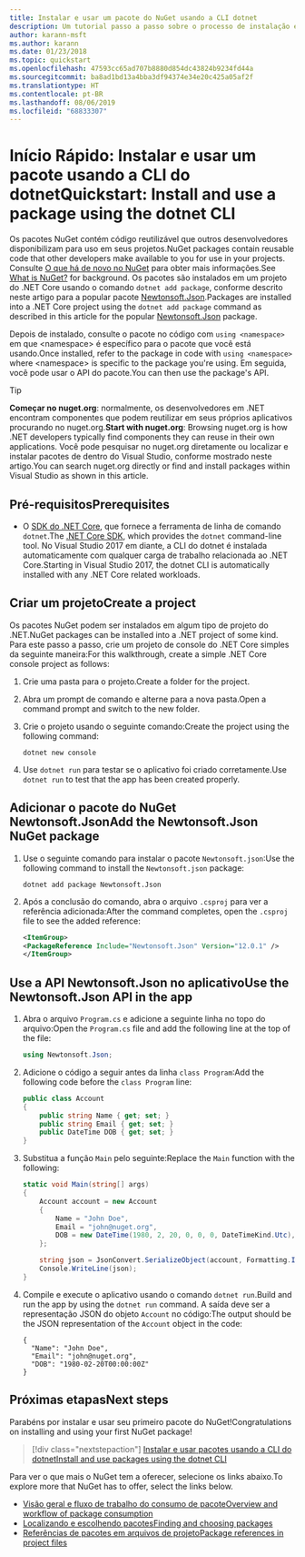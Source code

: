 ```yaml
---
title: Instalar e usar um pacote do NuGet usando a CLI dotnet
description: Um tutorial passo a passo sobre o processo de instalação e uso de um pacote NuGet em um projeto .NET Core.
author: karann-msft
ms.author: karann
ms.date: 01/23/2018
ms.topic: quickstart
ms.openlocfilehash: 47593cc65ad707b8880d854dc43824b9234fd44a
ms.sourcegitcommit: ba8ad1bd13a4bba3df94374e34e20c425a05af2f
ms.translationtype: HT
ms.contentlocale: pt-BR
ms.lasthandoff: 08/06/2019
ms.locfileid: "68833307"
---
```

# <a name="quickstart-install-and-use-a-package-using-the-dotnet-cli"></a><span data-ttu-id="de1b1-103">Início Rápido: Instalar e usar um pacote usando a CLI do dotnet</span><span class="sxs-lookup"><span data-stu-id="de1b1-103">Quickstart: Install and use a package using the dotnet CLI</span></span>

<span data-ttu-id="de1b1-104">Os pacotes NuGet contém código reutilizável que outros desenvolvedores disponibilizam para uso em seus projetos.</span><span class="sxs-lookup"><span data-stu-id="de1b1-104">NuGet packages contain reusable code that other developers make available to you for use in your projects.</span></span> <span data-ttu-id="de1b1-105">Consulte [O que há de novo no NuGet](../What-is-NuGet.md) para obter mais informações.</span><span class="sxs-lookup"><span data-stu-id="de1b1-105">See [What is NuGet?](../What-is-NuGet.md) for background.</span></span> <span data-ttu-id="de1b1-106">Os pacotes são instalados em um projeto do .NET Core usando o comando `dotnet add package`, conforme descrito neste artigo para a popular pacote [Newtonsoft.Json](https://www.nuget.org/packages/Newtonsoft.Json/).</span><span class="sxs-lookup"><span data-stu-id="de1b1-106">Packages are installed into a .NET Core project using the `dotnet add package` command as described in this article for the popular [Newtonsoft.Json](https://www.nuget.org/packages/Newtonsoft.Json/) package.</span></span>

<span data-ttu-id="de1b1-107">Depois de instalado, consulte o pacote no código com `using <namespace>` em que \<namespace\> é específico para o pacote que você está usando.</span><span class="sxs-lookup"><span data-stu-id="de1b1-107">Once installed, refer to the package in code with `using <namespace>` where \<namespace\> is specific to the package you're using.</span></span> <span data-ttu-id="de1b1-108">Em seguida, você pode usar o API do pacote.</span><span class="sxs-lookup"><span data-stu-id="de1b1-108">You can then use the package's API.</span></span>

> [!Tip]
> <span data-ttu-id="de1b1-109">**Começar no nuget.org**: normalmente, os desenvolvedores em .NET encontram componentes que podem reutilizar em seus próprios aplicativos procurando no nuget.org.</span><span class="sxs-lookup"><span data-stu-id="de1b1-109">**Start with nuget.org**: Browsing nuget.org is how .NET developers typically find components they can reuse in their own applications.</span></span> <span data-ttu-id="de1b1-110">Você pode pesquisar no nuget.org diretamente ou localizar e instalar pacotes de dentro do Visual Studio, conforme mostrado neste artigo.</span><span class="sxs-lookup"><span data-stu-id="de1b1-110">You can search nuget.org directly or find and install packages within Visual Studio as shown in this article.</span></span>

## <a name="prerequisites"></a><span data-ttu-id="de1b1-111">Pré-requisitos</span><span class="sxs-lookup"><span data-stu-id="de1b1-111">Prerequisites</span></span>

- <span data-ttu-id="de1b1-112">O [SDK do .NET Core](https://www.microsoft.com/net/download/), que fornece a ferramenta de linha de comando `dotnet`.</span><span class="sxs-lookup"><span data-stu-id="de1b1-112">The [.NET Core SDK](https://www.microsoft.com/net/download/), which provides the `dotnet` command-line tool.</span></span> <span data-ttu-id="de1b1-113">No Visual Studio 2017 em diante, a CLI do dotnet é instalada automaticamente com qualquer carga de trabalho relacionada ao .NET Core.</span><span class="sxs-lookup"><span data-stu-id="de1b1-113">Starting in Visual Studio 2017, the dotnet CLI is automatically installed with any .NET Core related workloads.</span></span>

## <a name="create-a-project"></a><span data-ttu-id="de1b1-114">Criar um projeto</span><span class="sxs-lookup"><span data-stu-id="de1b1-114">Create a project</span></span>

<span data-ttu-id="de1b1-115">Os pacotes NuGet podem ser instalados em algum tipo de projeto do .NET.</span><span class="sxs-lookup"><span data-stu-id="de1b1-115">NuGet packages can be installed into a .NET project of some kind.</span></span> <span data-ttu-id="de1b1-116">Para este passo a passo, crie um projeto de console do .NET Core simples da seguinte maneira:</span><span class="sxs-lookup"><span data-stu-id="de1b1-116">For this walkthrough, create a simple .NET Core console project as follows:</span></span>

1. <span data-ttu-id="de1b1-117">Crie uma pasta para o projeto.</span><span class="sxs-lookup"><span data-stu-id="de1b1-117">Create a folder for the project.</span></span>

1. <span data-ttu-id="de1b1-118">Abra um prompt de comando e alterne para a nova pasta.</span><span class="sxs-lookup"><span data-stu-id="de1b1-118">Open a command prompt and switch to the new folder.</span></span>

1. <span data-ttu-id="de1b1-119">Crie o projeto usando o seguinte comando:</span><span class="sxs-lookup"><span data-stu-id="de1b1-119">Create the project using the following command:</span></span>

    ```cli
    dotnet new console
    ```

1. <span data-ttu-id="de1b1-120">Use `dotnet run` para testar se o aplicativo foi criado corretamente.</span><span class="sxs-lookup"><span data-stu-id="de1b1-120">Use `dotnet run` to test that the app has been created properly.</span></span>

## <a name="add-the-newtonsoftjson-nuget-package"></a><span data-ttu-id="de1b1-121">Adicionar o pacote do NuGet Newtonsoft.Json</span><span class="sxs-lookup"><span data-stu-id="de1b1-121">Add the Newtonsoft.Json NuGet package</span></span>

1. <span data-ttu-id="de1b1-122">Use o seguinte comando para instalar o pacote `Newtonsoft.json`:</span><span class="sxs-lookup"><span data-stu-id="de1b1-122">Use the following command to install the `Newtonsoft.json` package:</span></span>

    ```cli
    dotnet add package Newtonsoft.Json
    ```

2. <span data-ttu-id="de1b1-123">Após a conclusão do comando, abra o arquivo `.csproj` para ver a referência adicionada:</span><span class="sxs-lookup"><span data-stu-id="de1b1-123">After the command completes, open the `.csproj` file to see the added reference:</span></span>

    ```xml
   <ItemGroup>
    <PackageReference Include="Newtonsoft.Json" Version="12.0.1" />
   </ItemGroup>
    ```

## <a name="use-the-newtonsoftjson-api-in-the-app"></a><span data-ttu-id="de1b1-124">Use a API Newtonsoft.Json no aplicativo</span><span class="sxs-lookup"><span data-stu-id="de1b1-124">Use the Newtonsoft.Json API in the app</span></span>

1. <span data-ttu-id="de1b1-125">Abra o arquivo `Program.cs` e adicione a seguinte linha no topo do arquivo:</span><span class="sxs-lookup"><span data-stu-id="de1b1-125">Open the `Program.cs` file and add the following line at the top of the file:</span></span>

    ```cs
    using Newtonsoft.Json;
    ```

1. <span data-ttu-id="de1b1-126">Adicione o código a seguir antes da linha `class Program`:</span><span class="sxs-lookup"><span data-stu-id="de1b1-126">Add the following code before the `class Program` line:</span></span>

    ```cs
    public class Account
    {
        public string Name { get; set; }
        public string Email { get; set; }
        public DateTime DOB { get; set; }
    }
    ```

1. <span data-ttu-id="de1b1-127">Substitua a função `Main` pelo seguinte:</span><span class="sxs-lookup"><span data-stu-id="de1b1-127">Replace the `Main` function with the following:</span></span>

    ```cs
    static void Main(string[] args)
    {
        Account account = new Account
        {
            Name = "John Doe",
            Email = "john@nuget.org",
            DOB = new DateTime(1980, 2, 20, 0, 0, 0, DateTimeKind.Utc),
        };

        string json = JsonConvert.SerializeObject(account, Formatting.Indented);
        Console.WriteLine(json);
    }
    ```

1. <span data-ttu-id="de1b1-128">Compile e execute o aplicativo usando o comando `dotnet run`.</span><span class="sxs-lookup"><span data-stu-id="de1b1-128">Build and run the app by using the `dotnet run` command.</span></span> <span data-ttu-id="de1b1-129">A saída deve ser a representação JSON do objeto `Account` no código:</span><span class="sxs-lookup"><span data-stu-id="de1b1-129">The output should be the JSON representation of the `Account` object in the code:</span></span>

    ```output
    {
      "Name": "John Doe",
      "Email": "john@nuget.org",
      "DOB": "1980-02-20T00:00:00Z"
    }
    ```

## <a name="next-steps"></a><span data-ttu-id="de1b1-130">Próximas etapas</span><span class="sxs-lookup"><span data-stu-id="de1b1-130">Next steps</span></span>

<span data-ttu-id="de1b1-131">Parabéns por instalar e usar seu primeiro pacote do NuGet!</span><span class="sxs-lookup"><span data-stu-id="de1b1-131">Congratulations on installing and using your first NuGet package!</span></span>

> [!div class="nextstepaction"]
> [<span data-ttu-id="de1b1-132">Instalar e usar pacotes usando a CLI do dotnet</span><span class="sxs-lookup"><span data-stu-id="de1b1-132">Install and use packages using the dotnet CLI</span></span>](../consume-packages/install-use-packages-dotnet-cli.md)

<span data-ttu-id="de1b1-133">Para ver o que mais o NuGet tem a oferecer, selecione os links abaixo.</span><span class="sxs-lookup"><span data-stu-id="de1b1-133">To explore more that NuGet has to offer, select the links below.</span></span>

- [<span data-ttu-id="de1b1-134">Visão geral e fluxo de trabalho do consumo de pacote</span><span class="sxs-lookup"><span data-stu-id="de1b1-134">Overview and workflow of package consumption</span></span>](../consume-packages/overview-and-workflow.md)
- [<span data-ttu-id="de1b1-135">Localizando e escolhendo pacotes</span><span class="sxs-lookup"><span data-stu-id="de1b1-135">Finding and choosing packages</span></span>](../consume-packages/finding-and-choosing-packages.md)
- [<span data-ttu-id="de1b1-136">Referências de pacotes em arquivos de projeto</span><span class="sxs-lookup"><span data-stu-id="de1b1-136">Package references in project files</span></span>](../consume-packages/package-references-in-project-files.md)
